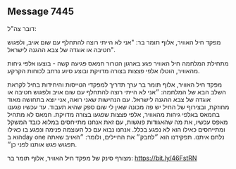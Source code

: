 ## Message 7445

דובר צה"ל:

מפקד חיל האוויר, אלוף תומר בר: "אני לא הייתי רוצה להתחלף עם שום אויב, ולפגוש חטיבה או אוגדה של צבא ההגנה לישראל".

מתחילת המלחמה חיל האוויר פגע בארגון הטרור חמאס פגיעה קשה - בוצעו אלפי גיחות מהאוויר, הוטלו אלפי פצצות בצורה מדויקת ובוצע סיוע נרחב לכוחות הקרקע. 

מפקד חיל האוויר, אלוף תומר בר ערך תדריך למפקדי הטייסות והיחידות בחיל לקראת השלב הבא של המלחמה: ״אני לא הייתי רוצה להתחלף עם שום אויב ולפגוש חטיבה או אוגדה של צבא ההגנה לישראל. עם הנחישות שאני רואה, אני יוצא בתחושה מאוד מחוזקת, ובצירוף של החיל יש פה מכונה שאין לי שום ספק שהיא תעבוד. עד עכשיו פגענו בחמאס באלפי גיחות מהאוויר, אלפי פצצות שפגעו בצורה מדויקת. חמאס לא מתחיל מאפס עכשיו, את מה שהאגודות פוגשות, עם זאת אנחנו מתייחסים במלוא כובד המשקל ומתייחסים כאילו הוא לא נפגע בכלל. אנחנו נבוא עם כל העוצמה פנימה ונפגע בו כאילו הוא בday one נלחם איתנו.
תפקידנו הוא ״לחבק״ את החיילים, ולומר: ״האויב שאתה תפגוש פגש אותנו לפני כן״.

מצורף סינק של מפקד חיל האוויר, אלוף תומר בר: https://bit.ly/46FstRN

